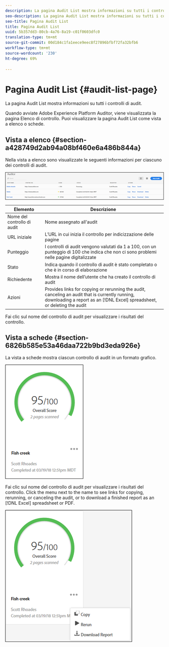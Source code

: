 ```yaml
---
description: La pagina Audit List mostra informazioni su tutti i controlli di audit.
seo-description: La pagina Audit List mostra informazioni su tutti i controlli di audit.
seo-title: Pagina Audit List
title: Pagina Audit List
uuid: 5b357dd3-80cb-4a76-8a19-c01f0603dfc0
translation-type: tm+mt
source-git-commit: 00d184c1fa1eece9eec8f27896bfbf72fa32bfb6
workflow-type: tm+mt
source-wordcount: '230'
ht-degree: 69%

---
```



# Pagina Audit List {#audit-list-page}

La pagina Audit List mostra informazioni su tutti i controlli di audit.

Quando avviate Adobe Experience Platform Auditor, viene visualizzata la pagina Elenco di controllo. Puoi visualizzare la pagina Audit List come vista a elenco o schede.

## Vista a elenco {#section-a428749d2ab94a08bf460e6a486b844a}

Nella vista a elenco sono visualizzate le seguenti informazioni per ciascuno dei controlli di audit.

![](assets/audit-list.png)

| Elemento | Descrizione |
|---|---|
| Nome del controllo di audit | Nome assegnato all&#39;audit |
| URL iniziale | L’URL in cui inizia il controllo per indicizzazione delle pagine |
| Punteggio | I controlli di audit vengono valutati da 1 a 100, con un punteggio di 100 che indica che non ci sono problemi nelle pagine digitalizzate |
| Stato | Indica quando il controllo di audit è stato completato o che è in corso di elaborazione |
| Richiedente | Mostra il nome dell’utente che ha creato il controllo di audit |
| Azioni | Provides links for copying or rerunning the audit, canceling an audit that is currently running, downloading a report as an [!DNL Excel] spreadsheet, or deleting the audit |

Fai clic sul nome del controllo di audit per visualizzare i risultati del controllo.

## Vista a schede {#section-6826b585e53a46daa722b9bd3eda926e}

La vista a schede mostra ciascun controllo di audit in un formato grafico.

![](assets/card.png)

Fai clic sul nome del controllo di audit per visualizzare i risultati del controllo. Click the menu next to the name to see links for copying, rerunning, or canceling the audit, or to download a finished report as an [!DNL Excel] spreadsheet or PDF.

![](assets/card-menu.png)
